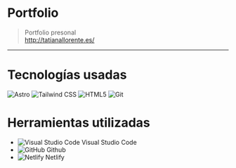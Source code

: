 # Portfolio

> Portfolio presonal \
> http://tatianallorente.es/

---

# Tecnologías usadas

![Astro](https://img.shields.io/badge/Astro-FF5D01.svg?style=flat&logo=Astro&logoColor=white)
![Tailwind CSS](https://img.shields.io/badge/-TailwindCSS-%2338B2AC.svg?style=flat&logo=tailwind-css&logoColor=white)
![HTML5](https://img.shields.io/badge/-HTML5-E34F26?style=flat&logo=html5&logoColor=white)
![Git](https://img.shields.io/badge/-Git-F05032?style=flat&logo=git&logoColor=white)

# Herramientas utilizadas

- ![Visual Studio Code](https://img.shields.io/badge/-007ACC?style=flat&logo=visual-studio-code&logoColor=white) Visual Studio Code
- ![GitHub](https://img.shields.io/badge/-181717?style=flat&logo=GitHub&logoColor=white) Github
- ![Netlify](https://img.shields.io/badge/-05BDBA?style=flat&logo=netlify&logoColor=white) Netlify
